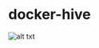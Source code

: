 # docker-hive


![alt txt](https://high.swampscottps.org/wp-content/uploads/sites/3/2017/08/Work_In_Progress.png)



